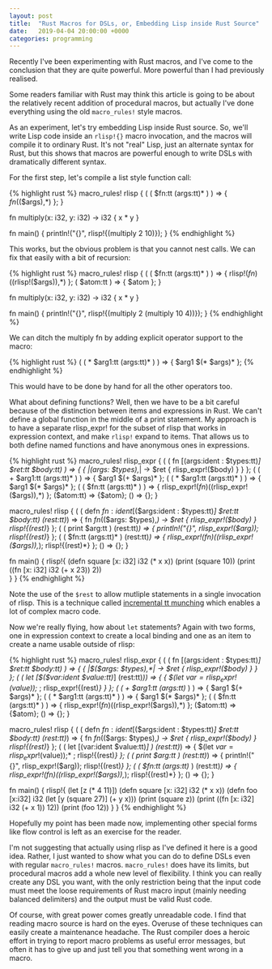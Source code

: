 ```yaml
---
layout: post
title:  "Rust Macros for DSLs, or, Embedding Lisp inside Rust Source"
date:   2019-04-04 20:00:00 +0000
categories: programming
---
```


Recently I've been experimenting with Rust macros, and I've come to the conclusion that they are quite powerful. More powerful than I had previously realised.

Some readers familiar with Rust may think this article is going to be about the relatively recent addition of procedural macros, but actually I've done everything using the old `macro_rules!` style macros.

As an experiment, let's try embedding Lisp inside Rust source. So, we'll write Lisp code inside an `rlisp!{}` macro invocation, and the macros will compile it to ordinary Rust. It's not "real" Lisp, just an alternate syntax for Rust, but this shows that macros are powerful enough to write DSLs with dramatically different syntax.

For the first step, let's compile a list style function call:

{% highlight rust %}
macro_rules! rlisp {
    ( ( $fn:tt $($args:tt)* ) ) => {
        $fn($($args),*)
    };
}

fn multiply(x: i32, y: i32) -> i32 { x * y }

fn main() {
    println!("{}", rlisp!{(multiply 2 10)});
}
{% endhighlight %}

This works, but the obvious problem is that you cannot nest calls. We can fix that easily with a bit of recursion:

{% highlight rust %}
macro_rules! rlisp {
    ( ( $fn:tt $($args:tt)* ) ) => {
        rlisp!($fn)($(rlisp!($args)),*)
    };
    ( $atom:tt ) => { $atom };
}

fn multiply(x: i32, y: i32) -> i32 { x * y }

fn main() {
    println!("{}", rlisp!{(multiply 2 (multiply 10 4))});
}
{% endhighlight %}

We can ditch the multiply fn by adding explicit operator support to the macro:

{% highlight rust %}
    ( ( * $arg1:tt $($args:tt)* ) ) => {
        $arg1 $(* $args)*
    };
{% endhighlight %}

This would have to be done by hand for all the other operators too.

What about defining functions? Well, then we have to be a bit careful because of the distinction between items and expressions in Rust. We can't define a global function in the middle of a print statement. My approach is to have a separate rlisp_expr! for the subset of rlisp that works in expression context, and make `rlisp!` expand to items. That allows us to both define named functions and have anonymous ones in expressions.

{% highlight rust %}
macro_rules! rlisp_expr {
    ( ( fn [$($args:ident : $types:tt)*] $ret:tt $body:tt) ) => {
        {
            |$($args: $types),*| -> $ret {  rlisp_expr!($body) }
        }
    };
    ( ( + $arg1:tt $($args:tt)* ) ) => {
        $arg1 $(+ $args)*
    };
    ( ( * $arg1:tt $($args:tt)* ) ) => {
        $arg1 $(* $args)*
    };
    ( ( $fn:tt $($args:tt)* ) ) => {
        rlisp_expr!($fn) ($(rlisp_expr!($args)),*)
    };
    ($atom:tt) => {$atom};
    () => {};
}

macro_rules! rlisp {
    ( ( defn $fn:ident [$($args:ident : $types:tt)*] $ret:tt $body:tt) $($rest:tt)*) => {
            fn $fn($($args: $types),*) -> $ret {  rlisp_expr!($body) }
            rlisp!{$($rest)*}
    };
    ( ( print $arg:tt ) $($rest:tt)*) => {
        println!("{}", rlisp_expr!($arg));
        rlisp!{$($rest)*}
    };
    ( ( $fn:tt $($args:tt)* )  $($rest:tt)*) => {
        rlisp_expr!($fn) ($(rlisp_expr!($args)),*);
        rlisp!{$($rest)*}
    };
    () => {};
}

fn main() {
    rlisp!{
        (defn square [x: i32] i32 (* x x))
        (print (square 10))
        (print ((fn [x: i32] i32 (+ x 23)) 2))    
    }
}
{% endhighlight %}

Note the use of the `$rest` to allow mutliple statements in a single invocation of rlisp. This is a technique called [incremental tt munching](https://danielkeep.github.io/tlborm/book/pat-incremental-tt-munchers.html) which enables a lot of complex macro code.

Now we're really flying, how about `let` statements? Again with two forms, one in expression context to create a local binding and one as an item to create a name usable outside of rlisp:

{% highlight rust %}
macro_rules! rlisp_expr {
    ( ( fn [$($args:ident : $types:tt)*] $ret:tt $body:tt) ) => {
        {
            |$($args: $types),*| -> $ret {  rlisp_expr!($body) }
        }
    };
    ( ( let [$($var:ident $value:tt)*]  $($rest:tt)*)) => {
        {
            $(let $var = rlisp_expr!($value));* ;
            rlisp_expr!{$($rest)*}
        }
    };
    ( ( + $arg1:tt $($args:tt)* ) ) => {
        $arg1 $(+ $args)*
    };
    ( ( * $arg1:tt $($args:tt)* ) ) => {
        $arg1 $(* $args)*
    };
    ( ( $fn:tt $($args:tt)* ) ) => {
        rlisp_expr!($fn) ($(rlisp_expr!($args)),*)
    };
    ($atom:tt) => {$atom};
    () => {};
}

macro_rules! rlisp {
    ( ( defn $fn:ident [$($args:ident : $types:tt)*] $ret:tt $body:tt) $($rest:tt)*) => {
            fn $fn($($args: $types),*) -> $ret {  rlisp_expr!($body) }
            rlisp!{$($rest)*}
    };
    ( ( let [$($var:ident $value:tt)*] ) $($rest:tt)*) => {
        $(let $var = rlisp_expr!($value));* ;
        rlisp!{$($rest)*}
    };
    ( ( print $arg:tt ) $($rest:tt)*) => {
        println!("{}", rlisp_expr!($arg));
        rlisp!{$($rest)*}
    };
    ( ( $fn:tt $($args:tt)* )  $($rest:tt)*) => {
        rlisp_expr!($fn) ($(rlisp_expr!($args)),*);
        rlisp!{$($rest)*}
    };
    () => {};
}

fn main() {
    rlisp!{
        (let [z (* 4 11)])
        (defn square [x: i32] i32 (* x x))
        (defn foo [x:i32] i32 (let [y (square 27)] (+ y x)))
        (print (square z))
        (print ((fn [x: i32] i32 (+ x 1)) 12))
        (print (foo 12))
    }
}
{% endhighlight %}

Hopefully my point has been made now, implementing other special forms like flow control is left as an exercise for the reader.

I'm not suggesting that actually using rlisp as I've defined it here is a good idea. Rather, I just wanted to show what you can do to define DSLs even with regular `macro_rules!` macros. `macro_rules!` does have its limits, but procedural macros add a whole new level of flexibility. I think you can really create any DSL you want, with the only restriction being that the input code must meet the loose requirements of Rust macro input (mainly needing balanced delimiters) and the output must be valid Rust code.

Of course, with great power comes greatly unreadable code. I find that reading macro source is hard on the eyes. Overuse of these techniques can easily create a maintenance headache. The Rust compiler does a heroic effort in trying to report macro problems as useful error messages, but often it has to give up and just tell you that something went wrong in a macro.
